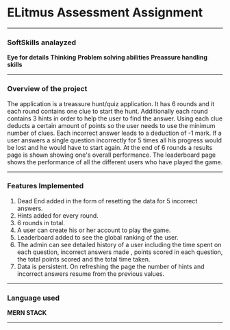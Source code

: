 # ELitmus Assessment Assignment

---

### SoftSkills analayzed

**Eye for details**
**Thinking**
**Problem solving abilities**
**Preassure handling skills**

---

### Overview of the project

The application is a treassure hunt/quiz application. It has 6 rounds and it each round contains one clue to start the hunt. Additionally each round contains 3 hints in order to help the user to find the answer. Using each clue deducts a certain amount of points so the user needs to use the minimum number of clues.
Each incorrect answer leads to a deduction of -1 mark. If a user answers a single question incorrectly for 5 times all his progress would be lost and he would have to start again. At the end of 6 rounds a results page is shown showing one's overall performance. The leaderboard page shows the performance of all the different users who have played the game.

---

### Features Implemented

1. Dead End added in the form of resetting the data for 5 incorrect answers.
2. Hints added for every round.
3. 6 rounds in total.
4. A user can create his or her account to play the game.
5. Leaderboard added to see the global ranking of the user.
6. The admin can see detailed history of a user including the time spent on each question, incorrect answers made , points scored in each question, the total points scored and the total time taken.
7. Data is persistent. On refreshing the page the number of hints and incorrect answers resume from the previous values.

---

### Language used

**MERN STACK**

---
